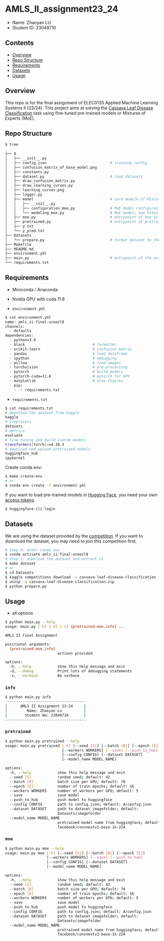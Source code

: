 # AMLS_II_assignment23_24

* Name: Zhaoyan LU
* Student ID: 23049710

## Contents

- [Overview](#Overview)
- [Repo Structure](#Repo-Structure)
- [Requirements](#Requirements)
- [Datasets](#Datasets)
- [Usage](#Usage)

## Overview

This repo is for the final assignment of ELEC0135 Applied Machine Learning Systems II (23/24).
This project aims at solving the [Cassava Leaf Disease Classification](https://www.kaggle.com/competitions/cassava-leaf-disease-classification/) task
using fine-tuned pre-trained models or Mixtures of Experts (MoE).

## Repo Structure

```bash
$ tree
.
├── A
│   ├── __init__.py
│   ├── config.json                             # training config
│   ├── confusion_matrix_of_base_model.png
│   ├── constants.py
│   ├── dataset.py                              # load datasets
│   ├── draw_confusion_matrix.py
│   ├── draw_learning_curves.py
│   ├── learning_curves.png
│   ├── logger.py
│   ├── model                                   # core module of Mixtures of Experts
│   │   ├── __init__.py
│   │   ├── configuration_moe.py                # MoE model configurations
│   │   └── modeling_moe.py                     # MoE model; See https://huggingface.co/docs/transformers/custom_models#sharing-custom-models
│   ├── moe.py                                  # entrypoint of moe action; train and test
│   ├── pretrained.py                           # entrypoint of pretrained action; train and test
│   ├── y.txt
│   └── y_pred.txt
├── Datasets
│   └── prepare.py                              # format dataset to the imagefolder format; See https://huggingface.co/docs/datasets/v2.0.0/en/image_process#imagefolder
├── Makefile
├── README.md
├── environment.yml
├── main.py                                     # entrypoint of the assignment
└── requirements.txt
```

## Requirements

* Miniconda / Anaconda
* Nvidia GPU with cuda 11.8

* `environment.yml`

```bash
$ cat environment.yml
name: amls_ii-final-uceezl8
channels:
  - defaults
dependencies:
  - python=3.9
  - black                               # formatter
  - scikit-learn                        # confusion matrix
  - pandas                              # load dataframe
  - ipython                             # debugging
  - pillow                              # read images
  - torchvision                         # pre-processing
  - pytorch                             # build models
  - pytorch-cuda=11.8                   # pytorch for GPU
  - matplotlib                          # draw figures
  - pip:
    - -r requirements.txt
```

* `requirements.txt`

```bash
$ cat requirements.txt
# download the dataset from kaggle
kaggle
# preprocess
datasets
# metrics
evaluate
# fine-tuning and build custom models
transformers[torch]==4.39.3
# download and upload pretrained models
huggingface_hub
ipykernel
```

Create conda env:

```bash
$ make create-env
# or
$ conda env create -f environment.yml
```

If you want to load pre-trained models in [Hugging Face](https://huggingface.co),
you need your own [access tokens](https://huggingface.co/docs/hub/security-tokens).

```bash
$ huggingface-cli login
```

## Datasets

We are using the dataset provided by the [competition](https://www.kaggle.com/competitions/cassava-leaf-disease-classification/data).
If you want to download the dataset, you may need to join this competition first.

```bash
# Step 0: enter conda env
$ conda activate amls_ii-final-uceezl8
# Step 1: download the dataset and extract it
$ make dataset
# or
$ cd Datasets
$ kaggle competitions download -c cassava-leaf-disease-classification
$ unzip -q cassava-leaf-disease-classification.zip
$ python prepare.py
```

## Usage

* all options

```bash
$ python main.py --help
usage: main.py [-h] [-d] [-v] {pretrained,moe,info} ...

AMLS II Final Assignment

positional arguments:
  {pretrained,moe,info}
                        actions provided

options:
  -h, --help            show this help message and exit
  -d, --debug           Print lots of debugging statements
  -v, --verbose         Be verbose
```

### `info`

```bash
$ python main.py info
-------------------------------------
|      AMLS II Assignment 23-24     |
|         Name: Zhaoyan Lu          |
|        Student No: 23049710       |
-------------------------------------
```

### `pretrained`

```bash
$ python main.py pretrained --help
usage: main.py pretrained [-h] [--seed [S]] [--batch [B]] [--epoch [E]]
                          [--workers WORKERS] [--save] [--push_to_hub]
                          [--config CONFIG] [--dataset DATASET]
                          [--model_name MODEL_NAME]

options:
  -h, --help            show this help message and exit
  --seed [S]            random seed; default: 42
  --batch [B]           batch size per GPU; default: 70
  --epoch [E]           number of train epochs; default: 16
  --workers WORKERS     number of workers per GPU; default: 5
  --save                save model
  --push_to_hub         push model to huggingface
  --config CONFIG       path to config.json; default: A/config.json
  --dataset DATASET     path to dataset imagefolder; default:
                        Datasets/imagefolder
  --model_name MODEL_NAME
                        pretrained model name from huggingface; default:
                        facebook/convnextv2-base-1k-224
```

### `moe`

```bash
$ python main.py moe --help
usage: main.py moe [-h] [--seed [S]] [--batch [B]] [--epoch [E]]
                   [--workers WORKERS] [--save] [--push_to_hub]
                   [--config CONFIG] [--dataset DATASET]
                   [--model_name MODEL_NAME]

options:
  -h, --help            show this help message and exit
  --seed [S]            random seed; default: 42
  --batch [B]           batch size per GPU; default: 70
  --epoch [E]           number of train epochs; default: 16
  --workers WORKERS     number of workers per GPU; default: 5
  --save                save model
  --push_to_hub         push model to huggingface
  --config CONFIG       path to config.json; default: A/config.json
  --dataset DATASET     path to dataset imagefolder; default:
                        Datasets/imagefolder
  --model_name MODEL_NAME
                        pretrained model name from huggingface; default:
                        facebook/convnextv2-base-1k-224
```
